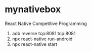 # mynativebox

React Native Competitive Programming

1. adb reverse tcp:8081 tcp:8081
2. npx react-native run-android
3. npx react-native start
